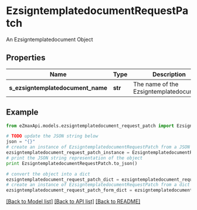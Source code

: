 # EzsigntemplatedocumentRequestPatch

An Ezsigntemplatedocument Object

## Properties

Name | Type | Description | Notes
------------ | ------------- | ------------- | -------------
**s_ezsigntemplatedocument_name** | **str** | The name of the Ezsigntemplatedocument. | [optional] 

## Example

```python
from eZmaxApi.models.ezsigntemplatedocument_request_patch import EzsigntemplatedocumentRequestPatch

# TODO update the JSON string below
json = "{}"
# create an instance of EzsigntemplatedocumentRequestPatch from a JSON string
ezsigntemplatedocument_request_patch_instance = EzsigntemplatedocumentRequestPatch.from_json(json)
# print the JSON string representation of the object
print EzsigntemplatedocumentRequestPatch.to_json()

# convert the object into a dict
ezsigntemplatedocument_request_patch_dict = ezsigntemplatedocument_request_patch_instance.to_dict()
# create an instance of EzsigntemplatedocumentRequestPatch from a dict
ezsigntemplatedocument_request_patch_form_dict = ezsigntemplatedocument_request_patch.from_dict(ezsigntemplatedocument_request_patch_dict)
```
[[Back to Model list]](../README.md#documentation-for-models) [[Back to API list]](../README.md#documentation-for-api-endpoints) [[Back to README]](../README.md)


